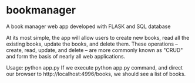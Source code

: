# bookmanager
A book manager web app developed with FLASK and SQL database

At its most simple, the app will allow users to create new books, read all the existing books, update the books, and delete them. These operations – create, read, update, and delete – are more commonly known as "CRUD" and form the basis of nearly all web applications. 

Usage: python app.py
If we execute python app.py command, and direct our browser to http://localhost:4996/books, we should see a list of books.

